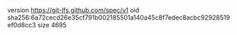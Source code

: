 version https://git-lfs.github.com/spec/v1
oid sha256:6a72cecd26e35cf791b002185501a140a45c8f7edec8acbc92928519ef0d8cc3
size 4695
